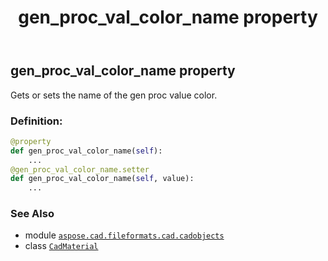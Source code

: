 ﻿---
title: gen_proc_val_color_name property
second_title: Aspose.CAD for Python via .NET API References
description: 
type: docs
weight: 450
url: /python-net/aspose.cad.fileformats.cad.cadobjects/cadmaterial/gen_proc_val_color_name/
is_root: false
---

## gen_proc_val_color_name property


Gets or sets the name of the gen proc value color.
### Definition:
```python
@property
def gen_proc_val_color_name(self):
    ...
@gen_proc_val_color_name.setter
def gen_proc_val_color_name(self, value):
    ...
```

### See Also
* module [`aspose.cad.fileformats.cad.cadobjects`](../../)
* class [`CadMaterial`](/cad/python-net/aspose.cad.fileformats.cad.cadobjects/cadmaterial)
